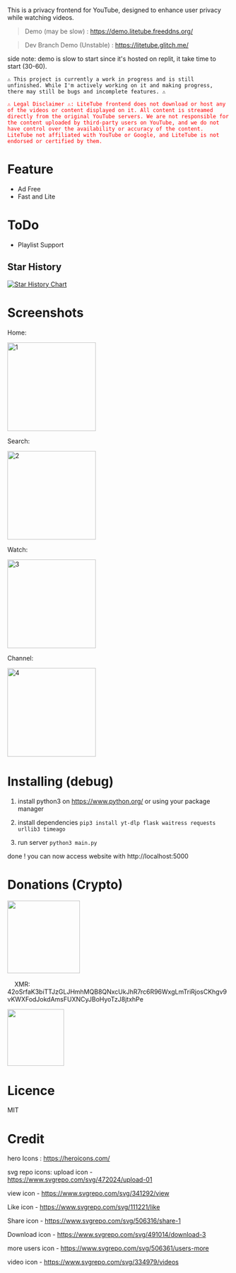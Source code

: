<p align="center">
  <picture>
    <source media="(prefers-color-scheme: dark)" srcset="https://github.com/Mollomm1/LiteTube/blob/assets/logo.png?raw=true">
    <source media="(prefers-color-scheme: light)" srcset="https://github.com/Mollomm1/LiteTube/blob/assets/logo_white.png?raw=true">
    <img alt="" src="">
  </picture>
</p>

This is a privacy frontend for YouTube, designed to enhance user privacy while watching videos.

> Demo (may be slow) : https://demo.litetube.freeddns.org/

> Dev Branch Demo (Unstable) : https://litetube.glitch.me/

side note: demo is slow to start since it's hosted on replit, it take time to start (30-60).

`⚠️ This project is currently a work in progress and is still unfinished. While I'm actively working on it and making progress, there may still be bugs and incomplete features. ⚠️`

<span style="color:red">`⚠️ Legal Disclaimer ⚠️: LiteTube frontend does not download or host any of the videos or content displayed on it. All content is streamed directly from the original YouTube servers. We are not responsible for the content uploaded by third-party users on YouTube, and we do not have control over the availability or accuracy of the content. LiteTube not affiliated with YouTube or Google, and LiteTube is not endorsed or certified by them.`</span>

# Feature
* Ad Free
* Fast and Lite

# ToDo

* Playlist Support

## Star History

[![Star History Chart](https://api.star-history.com/svg?repos=mollomm1/LiteTube&type=Date)](https://star-history.com/#mollomm1/LiteTube&Date)

# Screenshots

Home:

<img src="https://github.com/Mollomm1/LiteTube/blob/master/assets/screenshots/1.png?raw=true" alt="1" width="200"/>

Search:

<img src="https://github.com/Mollomm1/LiteTube/blob/master/assets/screenshots/2.png?raw=true" alt="2" width="200"/>

Watch:

<img src="https://github.com/Mollomm1/LiteTube/blob/master/assets/screenshots/3.png?raw=true" alt="3" width="200"/>

Channel:

<img src="https://github.com/Mollomm1/LiteTube/blob/master/assets/screenshots/4.png?raw=true" alt="4" width="200"/>

# Installing (debug)
1. install python3 on https://www.python.org/ or using your package manager

2. install dependencies
`pip3 install yt-dlp flask waitress requests urllib3 timeago`

3. run server
`python3 main.py`

done ! you can now access website with http://localhost:5000
# Donations (Crypto)

<img src="https://i.imgur.com/uYmXzVR.gif" width="164">

<img src="https://www.getmonero.org/press-kit/symbols/monero-symbol-480.png" alt="" width="16" />XMR: 42oSrfaK3biTTJzGLJHmhMQB8QNxcUkJhR7rc6R96WxgLmTriRjosCKhgv9vKWXFodJokdAmsFUXNCyJBoHyoTzJ8jtxhPe

<img src="https://i.imgur.com/tEEwMCy.png" width="128"/>

# Licence
MIT

# Credit

hero Icons : https://heroicons.com/

svg repo icons:
upload icon - https://www.svgrepo.com/svg/472024/upload-01

view icon - https://www.svgrepo.com/svg/341292/view

Like icon - https://www.svgrepo.com/svg/111221/like

Share icon - https://www.svgrepo.com/svg/506316/share-1

Download icon - https://www.svgrepo.com/svg/491014/download-3

more users icon - https://www.svgrepo.com/svg/506361/users-more

video icon - https://www.svgrepo.com/svg/334979/videos